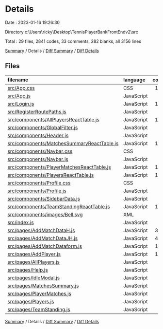 # Details

Date : 2023-01-16 19:26:30

Directory c:\\Users\\ricky\\Desktop\\TennisPlayerBankFrontEndv2\\src

Total : 29 files,  2841 codes, 33 comments, 282 blanks, all 3156 lines

[Summary](results.md) / Details / [Diff Summary](diff.md) / [Diff Details](diff-details.md)

## Files
| filename | language | code | comment | blank | total |
| :--- | :--- | ---: | ---: | ---: | ---: |
| [src/App.css](/src/App.css) | CSS | 182 | 0 | 25 | 207 |
| [src/App.js](/src/App.js) | JavaScript | 17 | 0 | 4 | 21 |
| [src/Login.js](/src/Login.js) | JavaScript | 123 | 2 | 24 | 149 |
| [src/RegisterRoutePaths.js](/src/RegisterRoutePaths.js) | JavaScript | 32 | 0 | 7 | 39 |
| [src/components/AllPlayersReactTable.js](/src/components/AllPlayersReactTable.js) | JavaScript | 149 | 1 | 10 | 160 |
| [src/components/GlobalFilter.js](/src/components/GlobalFilter.js) | JavaScript | 12 | 0 | 7 | 19 |
| [src/components/Header.js](/src/components/Header.js) | JavaScript | 19 | 0 | 4 | 23 |
| [src/components/MatchesSummaryReactTable.js](/src/components/MatchesSummaryReactTable.js) | JavaScript | 140 | 1 | 6 | 147 |
| [src/components/Navbar.css](/src/components/Navbar.css) | CSS | 98 | 0 | 21 | 119 |
| [src/components/Navbar.js](/src/components/Navbar.js) | JavaScript | 64 | 1 | 7 | 72 |
| [src/components/PlayerMatchesReactTable.js](/src/components/PlayerMatchesReactTable.js) | JavaScript | 190 | 3 | 17 | 210 |
| [src/components/PlayersReactTable.js](/src/components/PlayersReactTable.js) | JavaScript | 151 | 1 | 7 | 159 |
| [src/components/Profile.css](/src/components/Profile.css) | CSS | 54 | 0 | 6 | 60 |
| [src/components/Profile.js](/src/components/Profile.js) | JavaScript | 26 | 0 | 3 | 29 |
| [src/components/SidebarData.js](/src/components/SidebarData.js) | JavaScript | 38 | 0 | 3 | 41 |
| [src/components/TeamStandingReactTable.js](/src/components/TeamStandingReactTable.js) | JavaScript | 153 | 0 | 7 | 160 |
| [src/components/images/Bell.svg](/src/components/images/Bell.svg) | XML | 1 | 0 | 1 | 2 |
| [src/index.js](/src/index.js) | JavaScript | 13 | 0 | 4 | 17 |
| [src/pages/AddMatchDataH.js](/src/pages/AddMatchDataH.js) | JavaScript | 393 | 9 | 29 | 431 |
| [src/pages/AddMatchDataJH.js](/src/pages/AddMatchDataJH.js) | JavaScript | 420 | 10 | 40 | 470 |
| [src/pages/AddMatchDataform.js](/src/pages/AddMatchDataform.js) | JavaScript | 135 | 2 | 8 | 145 |
| [src/pages/AddPlayer.js](/src/pages/AddPlayer.js) | JavaScript | 198 | 0 | 19 | 217 |
| [src/pages/AllPlayers.js](/src/pages/AllPlayers.js) | JavaScript | 23 | 0 | 3 | 26 |
| [src/pages/Help.js](/src/pages/Help.js) | JavaScript | 42 | 0 | 6 | 48 |
| [src/pages/IdleModal.js](/src/pages/IdleModal.js) | JavaScript | 33 | 0 | 3 | 36 |
| [src/pages/MatchesSummary.js](/src/pages/MatchesSummary.js) | JavaScript | 31 | 1 | 2 | 34 |
| [src/pages/PlayerMatches.js](/src/pages/PlayerMatches.js) | JavaScript | 32 | 1 | 2 | 35 |
| [src/pages/Players.js](/src/pages/Players.js) | JavaScript | 49 | 1 | 7 | 57 |
| [src/pages/TeamStanding.js](/src/pages/TeamStanding.js) | JavaScript | 23 | 0 | 0 | 23 |

[Summary](results.md) / Details / [Diff Summary](diff.md) / [Diff Details](diff-details.md)